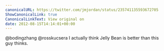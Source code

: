```yaml
---
canonicalURL: https://twitter.com/jmjordan/status/235741135593672705
ShowCanonicalLink: true
CanonicalLinkText: View original on
date: 2012-08-15T14:14:01+00:00
---
```

@bodingzhang @rosskucsera I actually think Jelly Bean is better than this guy thinks.